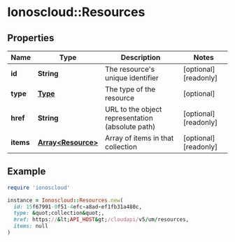 # Ionoscloud::Resources

## Properties

| Name | Type | Description | Notes |
| ---- | ---- | ----------- | ----- |
| **id** | **String** | The resource&#39;s unique identifier | [optional][readonly] |
| **type** | [**Type**](Type.md) | The type of the resource | [optional] |
| **href** | **String** | URL to the object representation (absolute path) | [optional][readonly] |
| **items** | [**Array&lt;Resource&gt;**](Resource.md) | Array of items in that collection | [optional][readonly] |

## Example

```ruby
require 'ionoscloud'

instance = Ionoscloud::Resources.new(
  id: 15f67991-0f51-4efc-a8ad-ef1fb31a480c,
  type: &quot;collection&quot;,
  href: https://&lt;API_HOST&gt;/cloudapi/v5/um/resources,
  items: null
)
```

